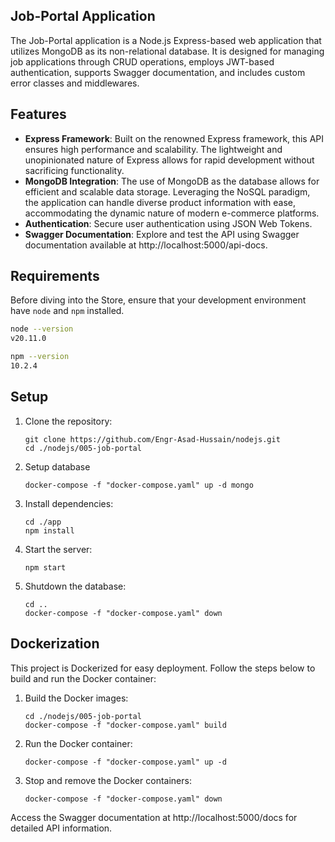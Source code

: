 ## Job-Portal Application
The Job-Portal application is a Node.js Express-based web application that utilizes MongoDB as its non-relational database. It is designed for managing job applications through CRUD operations, employs JWT-based authentication, supports Swagger documentation, and includes custom error classes and middlewares.

## Features
- **Express Framework**: Built on the renowned Express framework, this API ensures high performance and scalability. The lightweight and unopinionated nature of Express allows for rapid development without sacrificing functionality.
- **MongoDB Integration**: The use of MongoDB as the database allows for efficient and scalable data storage. Leveraging the NoSQL paradigm, the application can handle diverse product information with ease, accommodating the dynamic nature of modern e-commerce platforms.
- **Authentication**: Secure user authentication using JSON Web Tokens.
- **Swagger Documentation**: Explore and test the API using Swagger documentation available at http://localhost:5000/api-docs. 


## Requirements
Before diving into the Store, ensure that your development environment have `node` and `npm` installed.
```bash
node --version
v20.11.0

npm --version
10.2.4
```


## Setup
1. Clone the repository:
    ```console
    git clone https://github.com/Engr-Asad-Hussain/nodejs.git
    cd ./nodejs/005-job-portal
    ```
2. Setup database
    ```console
    docker-compose -f "docker-compose.yaml" up -d mongo
    ```
3. Install dependencies:
    ```console
    cd ./app
    npm install
    ```
4. Start the server:
    ```console
    npm start
    ```
5. Shutdown the database:
    ```console
    cd ..
    docker-compose -f "docker-compose.yaml" down
    ```


## Dockerization
This project is Dockerized for easy deployment. Follow the steps below to build and run the Docker container:
1. Build the Docker images:
    ```console
    cd ./nodejs/005-job-portal
    docker-compose -f "docker-compose.yaml" build
    ```

2. Run the Docker container:
    ```console
    docker-compose -f "docker-compose.yaml" up -d
    ```

3. Stop and remove the Docker containers:
    ```console
    docker-compose -f "docker-compose.yaml" down
    ```

Access the Swagger documentation at http://localhost:5000/docs for detailed API information.